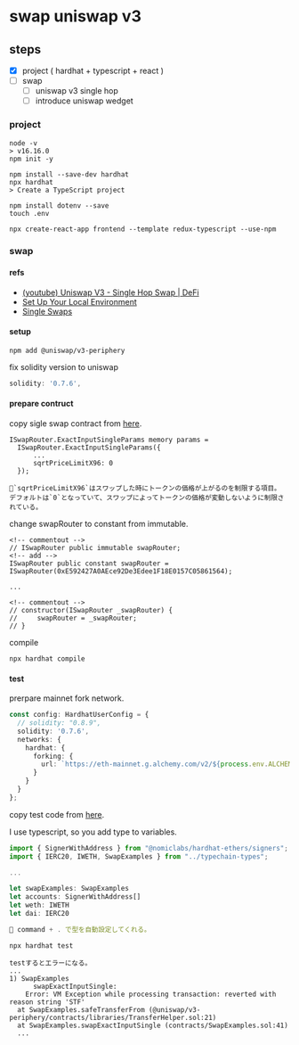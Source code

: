 # swap uniswap v3

## steps
- [x] project ( hardhat + typescript + react )
- [ ] swap
  - [ ] uniswap v3 single hop
  - [ ] introduce uniswap wedget

### project
```
node -v
> v16.16.0
npm init -y

npm install --save-dev hardhat
npx hardhat
> Create a TypeScript project

npm install dotenv --save
touch .env

npx create-react-app frontend --template redux-typescript --use-npm
```

### swap
#### refs
- [(youtube) Uniswap V3 - Single Hop Swap | DeFi](https://www.youtube.com/watch?v=f5Fuhm_8FjE)
- [Set Up Your Local Environment](https://docs.uniswap.org/protocol/guides/local-environment)
- [Single Swaps](https://docs.uniswap.org/protocol/guides/swaps/single-swaps)

#### setup
```
npm add @uniswap/v3-periphery
```
fix solidity version to uniswap
```ts
solidity: '0.7.6',
```

#### prepare contruct
copy sigle swap contract from [here](https://docs.uniswap.org/protocol/guides/swaps/single-swaps#a-complete-single-swap-contract).

```sol
ISwapRouter.ExactInputSingleParams memory params =
  ISwapRouter.ExactInputSingleParams({
      ...
      sqrtPriceLimitX96: 0
  });

📝`sqrtPriceLimitX96`はスワップした時にトークンの価格が上がるのを制限する項目。
デフォルトは`0`となっていて、スワップによってトークンの価格が変動しないように制限されている。
```

change swapRouter to constant from immutable.
```sol
<!-- commentout -->
// ISwapRouter public immutable swapRouter;
<!-- add -->
ISwapRouter public constant swapRouter = ISwapRouter(0xE592427A0AEce92De3Edee1F18E0157C05861564);

...

<!-- commentout -->
// constructor(ISwapRouter _swapRouter) {
//     swapRouter = _swapRouter;
// }
```

compile
```
npx hardhat compile
```

#### test
prerpare mainnet fork network.
```ts
const config: HardhatUserConfig = {
  // solidity: "0.8.9",
  solidity: '0.7.6',
  networks: {
    hardhat: {
      forking: {
        url: `https://eth-mainnet.g.alchemy.com/v2/${process.env.ALCHEMY_MAIN_API_KEY}`,
      }
    }
  }
};
```

copy test code from [here](https://github.com/t4sk/defi-by-example/blob/main/uni-v3/test/swap.test.js).

I use typescript, so you add type to variables.
```ts
import { SignerWithAddress } from "@nomiclabs/hardhat-ethers/signers";
import { IERC20, IWETH, SwapExamples } from "../typechain-types";

...

let swapExamples: SwapExamples
let accounts: SignerWithAddress[]
let weth: IWETH
let dai: IERC20

📝 command + . で型を自動設定してくれる。
```

```
npx hardhat test

testするとエラーになる。
...
1) SwapExamples
      swapExactInputSingle:
    Error: VM Exception while processing transaction: reverted with reason string 'STF'
  at SwapExamples.safeTransferFrom (@uniswap/v3-periphery/contracts/libraries/TransferHelper.sol:21)
  at SwapExamples.swapExactInputSingle (contracts/SwapExamples.sol:41)
  ...
  ```
